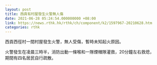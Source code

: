 ```yaml
---
layout: post
title: 西貢有村屋發生火警無人傷
date: 2021-06-28 05:24:54.000000000 +08:00
link: https://news.rthk.hk/rthk/ch/component/k2/1597967-20210628.htm
categories: rthk
---
```


西貢西徑村一間村屋發生火警，無人受傷，暫時未知起火原因。

火警發生在凌晨三時半，消防出動一條喉和一隊煙帽隊灌救，20分鐘左右救熄，期間有四名居民自行疏散。　
